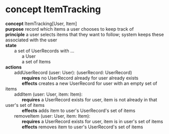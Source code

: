 # concept ItemTracking
**concept** ItemTracking[User, Item]  
**purpose** record which items a user chooses to keep track of  
**principle** a user selects items that they want to follow; system keeps these associated with the user  
**state**  
       a set of UserRecords with ...  
             a User  
             a set of Items  
**actions**  
       addUserRecord (user: User): (userRecord: UserRecord)  
             **requires** no UserRecord already for user already exists  
             **effects** creates a new UserRecord for user with an empty set of items  
       addItem (user: User, item: Item):  
             **requires** a UserRecord exists for user, item is not already in that user's set of items  
             **effects** adds item to user's UserRecord's set of items  
       removeItem (user: User, item: Item):  
             **requires** a UserRecord exists for user, item is in user's set of items  
             **effects** removes item to user's UserRecord's set of items